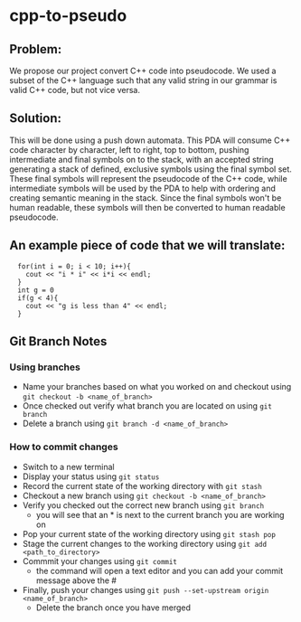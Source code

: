 # cpp-to-pseudo

## Problem:

We propose our project convert C++ code into pseudocode. We used a subset of the C++ language such that any valid string in our grammar is valid C++ code, but not vice versa.

## Solution:

This will be done using a push down automata. This PDA will consume C++ code character by character, left to right, top to bottom, pushing intermediate and final symbols on to the stack, with an accepted string generating a stack of defined, exclusive symbols using the final symbol set. These final symbols will represent the pseudocode of the C++ code, while intermediate symbols will be used by the PDA to help with ordering and creating semantic meaning in the stack. Since the final symbols won't be human readable, these symbols will then be converted to human readable pseudocode.

## An example piece of code that we will translate:

```
  for(int i = 0; i < 10; i++){
    cout << "i * i" << i*i << endl;
  }
  int g = 0
  if(g < 4){
    cout << "g is less than 4" << endl;
  }
```

## Git Branch Notes

### Using branches

- Name your branches based on what you worked on and checkout using `git checkout -b <name_of_branch>`
- Once checked out verify what branch you are located on using `git branch`
- Delete a branch using `git branch -d <name_of_branch>`

### How to commit changes

- Switch to a new terminal
- Display your status using `git status`
- Record the current state of the working directory with `git stash`
- Checkout a new branch using `git checkout -b <name_of_branch>`
- Verify you checked out the correct new branch using `git branch`
  - you will see that an \* is next to the current branch you are working on
- Pop your current state of the working directory using `git stash pop`
- Stage the current changes to the working directory using `git add <path_to_directory>`
- Commmit your changes using `git commit`
  - the command will open a text editor and you can add your commit message above the #
- Finally, push your changes using `git push --set-upstream origin <name_of_branch>`
  - Delete the branch once you have merged
